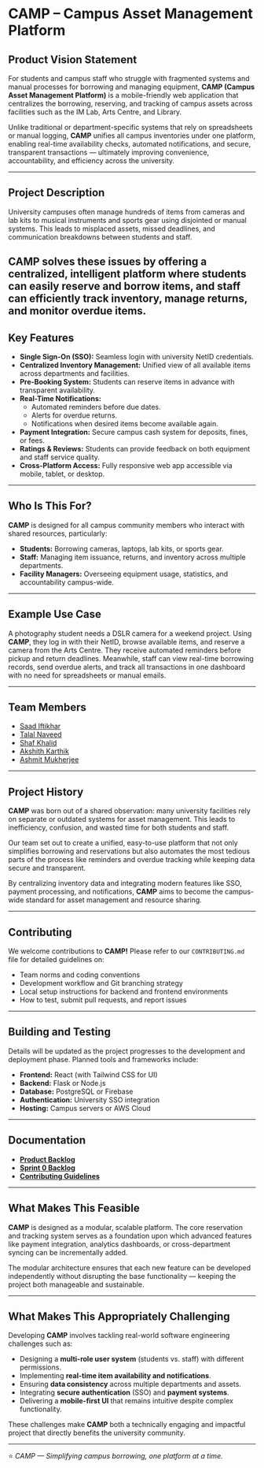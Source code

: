 # CAMP – Campus Asset Management Platform

## Product Vision Statement

For students and campus staff who struggle with fragmented systems and manual processes for borrowing and managing equipment, **CAMP (Campus Asset Management Platform)** is a mobile-friendly web application that centralizes the borrowing, reserving, and tracking of campus assets across facilities such as the IM Lab, Arts Centre, and Library.  

Unlike traditional or department-specific systems that rely on spreadsheets or manual logging, **CAMP** unifies all campus inventories under one platform, enabling real-time availability checks, automated notifications, and secure, transparent transactions — ultimately improving convenience, accountability, and efficiency across the university.

---

## Project Description

University campuses often manage hundreds of items from cameras and lab kits to musical instruments and sports gear using disjointed or manual systems. This leads to misplaced assets, missed deadlines, and communication breakdowns between students and staff.  

CAMP solves these issues by offering a centralized, intelligent platform where students can easily reserve and borrow items, and staff can efficiently track inventory, manage returns, and monitor overdue items.
---

## Key Features

- **Single Sign-On (SSO):** Seamless login with university NetID credentials.  
- **Centralized Inventory Management:** Unified view of all available items across departments and facilities.  
- **Pre-Booking System:** Students can reserve items in advance with transparent availability.  
- **Real-Time Notifications:**  
  - Automated reminders before due dates.  
  - Alerts for overdue returns.  
  - Notifications when desired items become available again.  
- **Payment Integration:** Secure campus cash system for deposits, fines, or fees.  
- **Ratings & Reviews:** Students can provide feedback on both equipment and staff service quality.  
- **Cross-Platform Access:** Fully responsive web app accessible via mobile, tablet, or desktop.  

---

## Who Is This For?

**CAMP** is designed for all campus community members who interact with shared resources, particularly:

- **Students:** Borrowing cameras, laptops, lab kits, or sports gear.  
- **Staff:** Managing item issuance, returns, and inventory across multiple departments.  
- **Facility Managers:** Overseeing equipment usage, statistics, and accountability campus-wide.  

---

##  Example Use Case

A photography student needs a DSLR camera for a weekend project. Using **CAMP**, they log in with their NetID, browse available items, and reserve a camera from the Arts Centre. They receive automated reminders before pickup and return deadlines. Meanwhile, staff can view real-time borrowing records, send overdue alerts, and track all transactions in one dashboard with no need for spreadsheets or manual emails.

---

## Team Members

- [Saad Iftikhar](https://github.com/saad-iftikhar)  
- [Talal Naveed](https://github.com/TalalNaveed)  
- [Shaf Khalid](https://github.com/Shaf5)  
- [Akshith Karthik](https://github.com/Ak1016-stack)  
- [Ashmit Mukherjee](https://github.com/ansester)  

---

## Project History

**CAMP** was born out of a shared observation: many university facilities rely on separate or outdated systems for asset management. This leads to inefficiency, confusion, and wasted time for both students and staff.  

Our team set out to create a unified, easy-to-use platform that not only simplifies borrowing and reservations but also automates the most tedious parts of the process like reminders and overdue tracking while keeping data secure and transparent.  

By centralizing inventory data and integrating modern features like SSO, payment processing, and notifications, **CAMP** aims to become the campus-wide standard for asset management and resource sharing.

---

##  Contributing

We welcome contributions to **CAMP!** Please refer to our `CONTRIBUTING.md` file for detailed guidelines on:

- Team norms and coding conventions  
- Development workflow and Git branching strategy  
- Local setup instructions for backend and frontend environments  
- How to test, submit pull requests, and report issues  

---

##  Building and Testing

Details will be updated as the project progresses to the development and deployment phase. Planned tools and frameworks include:

- **Frontend:** React (with Tailwind CSS for UI)  
- **Backend:** Flask or Node.js  
- **Database:** PostgreSQL or Firebase  
- **Authentication:** University SSO integration  
- **Hosting:** Campus servers or AWS Cloud  

---

## Documentation

- [**Product Backlog**](https://github.com/orgs/agile-students-fall2025/projects/16) 
- [**Sprint 0 Backlog**](https://github.com/orgs/agile-students-fall2025/projects/16/views/2)  
- [**Contributing Guidelines**](./CONTRIBUTING.md)

---

##  What Makes This Feasible

**CAMP** is designed as a modular, scalable platform. The core reservation and tracking system serves as a foundation upon which advanced features like payment integration, analytics dashboards, or cross-department syncing can be incrementally added.  

The modular architecture ensures that each new feature can be developed independently without disrupting the base functionality — keeping the project both manageable and sustainable.

---

## What Makes This Appropriately Challenging

Developing **CAMP** involves tackling real-world software engineering challenges such as:

- Designing a **multi-role user system** (students vs. staff) with different permissions.  
- Implementing **real-time item availability and notifications**.  
- Ensuring **data consistency** across multiple departments and assets.  
- Integrating **secure authentication** (SSO) and **payment systems**.  
- Delivering a **mobile-first UI** that remains intuitive despite complex functionality.  

These challenges make **CAMP** both a technically engaging and impactful project that directly benefits the university community.

---

⭐ *CAMP — Simplifying campus borrowing, one platform at a time.*

